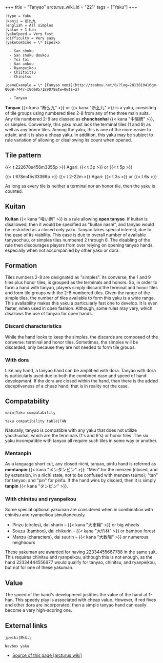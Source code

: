 +++
title = "Tanyao"
arcturus_wiki_id = "221"
tags = ["Yaku"]
+++

```yaku
|type = Yaku
|kanji = 断幺九
|english = All simples
|value = 1 han
|yakuSpeed = Very fast
|difficulty = Very easy
|yakuCombine = \* Iipeiko

  - San shoku
  - San shoku doukou
  - Toi toi
  - San ankou
  - Ryanpeikou
  - Chiitoitsu
  - Chinitsu

|gameExample = \* [Tanyao nomi](http://tenhou.net/0/?log=2013010416gm-0009-7447-x8de057189079&tw=0&ts=2)

  - Tanyao

```

**Tanyao** {{< kana "断么九" >}} or {{< kana "断幺九" >}} is a yaku, consisting of tile groups using
numbered tiles 2-8 from any of the three main suits. Any tile numbered 2-8 are classed as
**chunchanhai** {{< kana "中張牌" >}}, or simples. Conversely, this yaku must lack the terminal
tiles (1 and 9) as well as any honor tiles. Among the yaku, this is one of the more easier to
attain; and it is also a cheap yaku. In addition, this yaku may be subject to rule variation of
allowing or disallowing its count when opened.

## Tile pattern

{{< t 222678s456m3355p >}} Agari: {{< t 3p >}} or {{< t 5p >}}

{{< t 678m45s33366p >}} {{< t 2-22m >}} Agari: {{< t 3s >}} or {{< t 6s >}}

As long as every tile is neither a terminal nor an honor tile, then the yaku is counted.

## Kuitan

**Kuitan** {{< kana "喰い断" >}} is a rule allowing **open tanyao**. If kuitan is disallowed, then
it would be specified as "kuitan nashi", and tanyao would be restricted as a closed only yaku.
Tanyao takes special interest, due to the ease of its viability. This ease is due to overall number
of available tanyaochuu, or simples tiles numbered 2 through 8. The disabling of the rule then
discourages players from over relying on opening tanyao hands, especially when not accompanied by
other yaku or dora.

## Formation

Tiles numbers 2-8 are designated as "simples". Its converse, the 1 and 9 tiles plus honor tiles, is
grouped as the terminals and honors. So, in order to form a hand with tanyao, players simply discard
the terminal and honor tiles and form tile groups with the 2-8 numbered tiles. Given the range of
the simple tiles, the number of tiles available to form this yaku is a wide range. This availability
makes this yaku a particularly fast one to develop. It is even faster, when used in open fashion.
Although, some rules may vary, which disallows the use of tanyao for open hands.

### Discard characteristics

While the hand looks to keep the simples, the discards are composed of the converse: terminal and
honor tiles. Sometimes, the simples will be discarded, only because they are not needed to form tile
groups.

### With dora

Like any hand, a tanyao hand can be amplified with dora. Tanyao with dora is particularly used due
to both the combined ease and speed of hand development. If the dora are closed within the hand,
then there is the added deceptiveness of a cheap hand, that is in reality not the case.

## Compatability

`main|Yaku compatability`

`Yaku compatibility table|TAN`

Naturally, tanyao is compatible with any yaku that does not utilize yaochuuhai, which are the
terminals (1's and 9's) or honor tiles. The six yaku incompatible with tanyao all require such tiles
in some way or another.

### Mentanpin

As a language short cut, any closed riichi, tanyao, pinfu hand is referred as **mentanpin**
{{< kana "メンタンピン" >}}: "Men" for the menzen (closed, and by extension, in a riichi state, not
to be confused with menzen tsumo); "tan" for tanyao; and "pin" for pinfu. If the hand wins by
discard, then it is simply **tanpin** {{< kana "タンピン" >}}.

### With chinitsu and ryanpeikou

Some special optional yakuman are considered when in combination with chinitsu and ryanpeikou
simultaneously.

- Pinzu (circles), dai sharin – {{< kana "大車輪" >}} or big wheels
- Souzu (bamboo), dai chikurin – {{< kana "大竹林" >}} or bamboo forest
- Manzu (characters), dai suurin – {{< kana "大数隣" >}} or numerous neighbours

These yakuman are awarded for having 22334455667788 in the same suit. This requires chinitsu and
ryanpeikou, although this is not enough, as the hand 22334444556677 would qualify for tanyao,
chinitsu, and ryanpeikou, but not for one of these yakuman.

## Value

The speed of the hand's development justifies the value of the hand at 1-han. This speedy play is
associated with cheap value. However, if red fives and other dora are incorporated, then a simple
tanyao hand can easily become a very high-scoring one.

## External links

`jpwiki|断幺九`

`Navbox yaku`

- [Source of this page [arcturus wiki]](http://arcturus.su/wiki/Tanyao)
